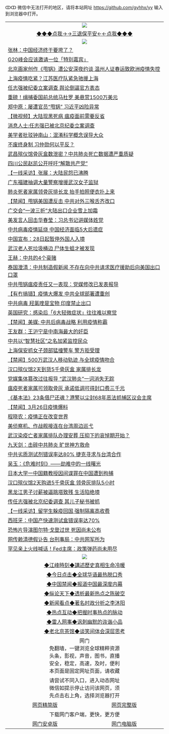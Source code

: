 ↀↀ 微信中无法打开的地区，请将本站网址 https://github.com/gyhhx/yy 输入到浏览器中打开。 

 <table>
  <tr>
    <td colspan="2" align=center><img src="https://github.com/gyhhx/image-upload/blob/master/3t%20(1).jpg"></td>
 </tr>
 <tr><td colspan="2" align="center"><a href="https://xfine.casa/oo.aspx?name=ogQuit&key=exgxucyqmkwgvwch&from=yy">◆◆◆点我→→三退保平安←←点我◆◆◆</a></td></tr>
  <tr>
    <td colspan="2" align=center><img src="https://cdn.jsdelivr.net/gh/gyoupiodf/im1/%E7%BD%91%E9%97%A8%E6%96%B0%E9%97%BB1.jpg"></td>
 </tr>
<tr><td colspan="2" align="left"><a href="https://xfine.casa/oo.aspx?name=c1148920&key=exgxucyqmkwgvwch&from=yy">张林：中国经济终于要垮了？</a></td></tr>
<tr><td colspan="2" align="left"><a href="https://xfine.casa/oo.aspx?name=c1148985&key=exgxucyqmkwgvwch&from=yy">G20峰会应该邀请一位「特别嘉宾」</a></td></tr>
<tr><td colspan="2" align="left"><a href="https://xfine.casa/oo.aspx?name=c1148983&key=exgxucyqmkwgvwch&from=yy">北京画家创作《甩锅》遭公安深夜约谈 温州人证春运致欧洲疫情失控</a></td></tr>
<tr><td colspan="2" align="left"><a href="https://xfine.casa/oo.aspx?name=c1148991&key=exgxucyqmkwgvwch&from=yy">上海疫情吃紧？江苏医疗队紧急驰援上海</a></td></tr>
<tr><td colspan="2" align="left"><a href="https://xfine.casa/oo.aspx?name=c1148980&key=exgxucyqmkwgvwch&from=yy">任志强被纪委立案调查 舆论倒逼官方表态</a></td></tr>
<tr><td colspan="2" align="left"><a href="https://xfine.casa/oo.aspx?name=c1148998&key=exgxucyqmkwgvwch&from=yy">重磅！缉捕委国前总统马杜罗 美悬赏1500万美元</a></td></tr>
<tr><td colspan="2" align="left"><a href="https://xfine.casa/oo.aspx?name=c1148957&key=exgxucyqmkwgvwch&from=yy">郑中原：屡遭官员“甩锅” 习近平凶险异常</a></td></tr>
<tr><td colspan="2" align="left"><a href="https://xfine.casa/oo.aspx?name=c1148952&key=exgxucyqmkwgvwch&from=yy">【微视频】大陆现黑死病 瘟疫面前需要反省</a></td></tr>
<tr><td colspan="2" align="left"><a href="https://xfine.casa/oo.aspx?name=c1148992&key=exgxucyqmkwgvwch&from=yy">消息人士:任志强已被北京纪委立案调查</a></td></tr>
<tr><td colspan="2" align="left"><a href="https://xfine.casa/oo.aspx?name=c1148989&key=exgxucyqmkwgvwch&from=yy">美学者批驳钟南山：混淆科学概念误导大众</a></td></tr>
<tr><td colspan="2" align="left"><a href="https://xfine.casa/oo.aspx?name=c1148999&key=exgxucyqmkwgvwch&from=yy">不废终身制 习仲勋何以平反？</a></td></tr>
<tr><td colspan="2" align="left"><a href="https://xfine.casa/oo.aspx?name=c1148955&key=exgxucyqmkwgvwch&from=yy">武昌殡仪馆骨灰盒数泄密？中共肺炎死亡数据遭严重质疑</a></td></tr>
<tr><td colspan="2" align="left"><a href="https://xfine.casa/oo.aspx?name=c1148951&key=exgxucyqmkwgvwch&from=yy">四川公民赵凯公开呼吁“解散共产党”</a></td></tr>
<tr><td colspan="2" align="left"><a href="https://xfine.casa/oo.aspx?name=c1148966&key=exgxucyqmkwgvwch&from=yy">【一线采访】张展：大陆民怨已沸腾</a></td></tr>
<tr><td colspan="2" align="left"><a href="https://xfine.casa/oo.aspx?name=c1148986&key=exgxucyqmkwgvwch&from=yy">广东福建抽调大量警察增援武汉女子监狱</a></td></tr>
<tr><td colspan="2" align="left"><a href="https://xfine.casa/oo.aspx?name=c1148993&key=exgxucyqmkwgvwch&from=yy">肺炎死者家属领骨灰排长龙 抬手拍照便衣扑上来</a></td></tr>
<tr><td colspan="2" align="left"><a href="https://xfine.casa/oo.aspx?name=c1148954&key=exgxucyqmkwgvwch&from=yy">【禁闻】甩锅美国遭反击 中共对外三喉舌齐改口</a></td></tr>
<tr><td colspan="2" align="left"><a href="https://xfine.casa/oo.aspx?name=c1148972&key=exgxucyqmkwgvwch&from=yy">广交会“一波三折”大陆出口企业雪上加霜</a></td></tr>
<tr><td colspan="2" align="left"><a href="https://xfine.casa/oo.aspx?name=c1149001&key=exgxucyqmkwgvwch&from=yy">美发言人回击华春莹：习总书记讲媒体姓党</a></td></tr>
<tr><td colspan="2" align="left"><a href="https://xfine.casa/oo.aspx?name=c1148981&key=exgxucyqmkwgvwch&from=yy">中共病毒疫情延烧 中国经济面临5大后遗症</a></td></tr>
<tr><td colspan="2" align="left"><a href="https://xfine.casa/oo.aspx?name=c1148931&key=exgxucyqmkwgvwch&from=yy">中国宣布：28日起暂停外国人入境</a></td></tr>
<tr><td colspan="2" align="left"><a href="https://xfine.casa/oo.aspx?name=c1148925&key=exgxucyqmkwgvwch&from=yy">武汉老人死垃圾桶边 尸体生蛆才被发现</a></td></tr>
<tr><td colspan="2" align="left"><a href="https://xfine.casa/oo.aspx?name=c1148935&key=exgxucyqmkwgvwch&from=yy">王赫：中共的4个豪赌</a></td></tr>
<tr><td colspan="2" align="left"><a href="https://xfine.casa/oo.aspx?name=c1148984&key=exgxucyqmkwgvwch&from=yy">泰国澄清：中共制造假新闻 不存在向中共请求医疗援助后向美国出口口罩</a></td></tr>
<tr><td colspan="2" align="left"><a href="https://xfine.casa/oo.aspx?name=c1148994&key=exgxucyqmkwgvwch&from=yy">中共甩锅瘟疫责任又一表现：党媒修改已发表报导</a></td></tr>
<tr><td colspan="2" align="left"><a href="https://xfine.casa/oo.aspx?name=c1148921&key=exgxucyqmkwgvwch&from=yy">【有冇搞错】疫情大爆发 中共全球部署遭重创</a></td></tr>
<tr><td colspan="2" align="left"><a href="https://xfine.casa/oo.aspx?name=c1148965&key=exgxucyqmkwgvwch&from=yy">中共病毒 羟氯喹是宝物 印度禁止出口</a></td></tr>
<tr><td colspan="2" align="left"><a href="https://xfine.casa/oo.aspx?name=c1148964&key=exgxucyqmkwgvwch&from=yy">英国研究：感染后「6大轻微症状」往往难以察觉</a></td></tr>
<tr><td colspan="2" align="left"><a href="https://xfine.casa/oo.aspx?name=c1148990&key=exgxucyqmkwgvwch&from=yy">【禁闻】美媒: 中共后病毒战略 利用疫情称霸</a></td></tr>
<tr><td colspan="2" align="left"><a href="https://xfine.casa/oo.aspx?name=c1148937&key=exgxucyqmkwgvwch&from=yy">王友群：王沪宁是中南海最大的奸臣</a></td></tr>
<tr><td colspan="2" align="left"><a href="https://xfine.casa/oo.aspx?name=c1148988&key=exgxucyqmkwgvwch&from=yy">中共以“智慧社区”之名加紧监控民众</a></td></tr>
<tr><td colspan="2" align="left"><a href="https://xfine.casa/oo.aspx?name=c1148924&key=exgxucyqmkwgvwch&from=yy">上海保安抓女子颈部猛撞警车 警方拒受理</a></td></tr>
<tr><td colspan="2" align="left"><a href="https://xfine.casa/oo.aspx?name=c1149004&key=exgxucyqmkwgvwch&from=yy">【禁闻】500万武汉人移动轨迹 与全球疫情吻合</a></td></tr>
<tr><td colspan="2" align="left"><a href="https://xfine.casa/oo.aspx?name=c1149003&key=exgxucyqmkwgvwch&from=yy">汉口殡仪馆2天到货5千骨灰盒 家属排长龙</a></td></tr>
<tr><td colspan="2" align="left"><a href="https://xfine.casa/oo.aspx?name=c1148926&key=exgxucyqmkwgvwch&from=yy">党媒集体篡改过往报导 “武汉肺炎”一词消失无踪</a></td></tr>
<tr><td colspan="2" align="left"><a href="https://xfine.casa/oo.aspx?name=c1148977&key=exgxucyqmkwgvwch&from=yy">瘟疫死者家属可领取骨灰 承诺低调可得封口费三千元</a></td></tr>
<tr><td colspan="2" align="left"><a href="https://xfine.casa/oo.aspx?name=c1148978&key=exgxucyqmkwgvwch&from=yy">《基本法》23条借尸还魂？港警以尘封68年恶法抓捕区议会主席</a></td></tr>
<tr><td colspan="2" align="left"><a href="https://xfine.casa/oo.aspx?name=c1149006&key=exgxucyqmkwgvwch&from=yy">【禁闻】3月26日疫情爆料</a></td></tr>
<tr><td colspan="2" align="left"><a href="https://xfine.casa/oo.aspx?name=c1149005&key=exgxucyqmkwgvwch&from=yy">程晓农：疫情正在改变世界</a></td></tr>
<tr><td colspan="2" align="left"><a href="https://xfine.casa/oo.aspx?name=c1148979&key=exgxucyqmkwgvwch&from=yy">美侦察机、作战舰接连在台湾周边巡弋</a></td></tr>
<tr><td colspan="2" align="left"><a href="https://xfine.casa/oo.aspx?name=c1148967&key=exgxucyqmkwgvwch&from=yy">武汉染疫亡者家属排队办理安葬 压抑下的哀悼期开始？</a></td></tr>
<tr><td colspan="2" align="left"><a href="https://xfine.casa/oo.aspx?name=c1148936&key=exgxucyqmkwgvwch&from=yy">九天剑：击碎中共肺炎 旷世神方救命</a></td></tr>
<tr><td colspan="2" align="left"><a href="https://xfine.casa/oo.aspx?name=c1148982&key=exgxucyqmkwgvwch&from=yy">中共劣质测试剂错误率达80% 捷克寻求与台湾合作</a></td></tr>
<tr><td colspan="2" align="left"><a href="https://xfine.casa/oo.aspx?name=c1148934&key=exgxucyqmkwgvwch&from=yy">吴玉：《危难时刻》——劫难中的一线曙光</a></td></tr>
<tr><td colspan="2" align="left"><a href="https://xfine.casa/oo.aspx?name=c1148975&key=exgxucyqmkwgvwch&from=yy">日本大学一中国籍教授因间谍罪在中国遭到拘捕</a></td></tr>
<tr><td colspan="2" align="left"><a href="https://xfine.casa/oo.aspx?name=c1148956&key=exgxucyqmkwgvwch&from=yy">汉口殡仪馆2天购进5千骨灰盒 领骨灰排队5小时</a></td></tr>
<tr><td colspan="2" align="left"><a href="https://xfine.casa/oo.aspx?name=c1148919&key=exgxucyqmkwgvwch&from=yy">黑龙江男子讨薪被逼跳塔致残 生活陷绝境</a></td></tr>
<tr><td colspan="2" align="left"><a href="https://xfine.casa/oo.aspx?name=c1148987&key=exgxucyqmkwgvwch&from=yy">传任志强被北京纪委调查 其儿子秘书被抓</a></td></tr>
<tr><td colspan="2" align="left"><a href="https://xfine.casa/oo.aspx?name=c1148970&key=exgxucyqmkwgvwch&from=yy">【一线采访】留学生躲疫回国 强制隔离高收费</a></td></tr>
<tr><td colspan="2" align="left"><a href="https://xfine.casa/oo.aspx?name=c1149002&key=exgxucyqmkwgvwch&from=yy">西班牙：中国产快速测试盒错误率达70%</a></td></tr>
<tr><td colspan="2" align="left"><a href="https://xfine.casa/oo.aspx?name=c1148971&key=exgxucyqmkwgvwch&from=yy">恐怖片导演图尔特·戈登过世 死因尚未公布</a></td></tr>
<tr><td colspan="2" align="left"><a href="https://xfine.casa/oo.aspx?name=c1148923&key=exgxucyqmkwgvwch&from=yy">网传赖清德假讣告 台刑事局：中共网军所为</a></td></tr>
<tr><td colspan="2" align="left"><a href="https://xfine.casa/oo.aspx?name=c1148943&key=exgxucyqmkwgvwch&from=yy">罕见亲上火线喊话！Fed主席：政策弹药尚未用尽</a></td></tr>
 <tr>
   <td colspan="2" align=center><img src="https://cdn.jsdelivr.net/gh/gyoupiodf/im1/jf-1.jpg"></td>
  </tr>
   <tr>
   <td colspan="2" align=center> 
<a href="https://xfine.casa/oo.aspx?name=c922850&key=exgxucyqmkwgvwch&from=yy&tag=9877">◆江峰時刻◆講述歷史真相生命冷暖</a><br/>
    </td>
  </tr>
   <tr>
   <td colspan="2" align=center> 
<a href="https://xfine.casa/oo.aspx?name=c816850&key=exgxucyqmkwgvwch&from=yy&tag=9877">◆今日点击◆全球华语最热脱口秀</a><br/>
    </td>
  </tr>
  <tr>
  <td colspan="2" align=center>
<a href="https://xfine.casa/oo.aspx?name=c816860&key=exgxucyqmkwgvwch&from=yy&tag=99733110">◆中国禁闻◆报道中国最深度内幕</a><br/>
   </tr>
  <tr>
     <td colspan="2" align=center>
<a href="https://xfine.casa/oo.aspx?name=c816855&key=exgxucyqmkwgvwch&from=yy&tag=997110">◆纵论天下◆透析最新热点之陈破空</a><br/>
   </tr>
   <tr>
      <td colspan="2" align=center>
<a href="https://xfine.casa/oo.aspx?name=c838308&key=exgxucyqmkwgvwch&from=yy&tag=9973110">◆新闻看点◆著名时政分析之李沐阳</a><br/>
   </tr>
   <tr>
     <td colspan="2" align=center>
<a href="https://xfine.casa/oo.aspx?name=c816852&key=exgxucyqmkwgvwch&from=yy&tag=9733110">◆热点互动◆把握时事热点的脉动</a><br/>
   </tr>
   <tr>
      <td colspan="2" align=center>
<a href="https://xfine.casa/oo.aspx?name=c816694&key=exgxucyqmkwgvwch&from=yy&tag=93310">◆雷人网事◆讽刺幽默的诙谐小品</a><br/>
   </tr>
   <tr>
    <td colspan="2" align=center>
<a href="https://xfine.casa/oo.aspx?name=c816650&key=exgxucyqmkwgvwch&from=yy&tag=9973110">◆老北京茶馆◆谈笑间体会深层思考</a><br/>
   </tr>
<tr>
    <td colspan="2" align="center">网门<br/>免翻墙，一键浏览全球精粹资源<br/>头条，影视，声音，图书，直播<br/>安全，稳定，高速，及时，便利<br/>本页面是固定网址页面，请收藏</td>
  <tr>
  <tr>
    <td colspan="2" align="center">请尝试不同入口，进入动态网址<br/>微信如提示停止访问该网页，须<br/>先点击右上角，选择浏览器打开</td>
  <tr>  
  <tr>
    <td align="center"><a href="https://gitcdn.xyz/repo/otiny/up/master/show002.htm">网页精简版</a></td>
    <td align="center"><a href="https://gitcdn.xyz/repo/otiny/up/master/show001.htm">网页完整版</a></td>
  </tr>
  <tr>
    <td colspan="2" align="center">下载网门客户端，更快，更方便</td>
  <tr>
  <tr>
    <td align="center"><a href="https://raw.githubusercontent.com/opipe/up/master/oGatea.apk">网门安卓版</a></td>
    <td align="center"><a href="https://raw.githubusercontent.com/opipe/up/master/oGate.zip">网门电脑版</a></td>
  </tr>

</table>

